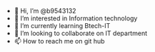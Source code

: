 - 👋 Hi, I’m @b9543132
- 👀 I’m interested in Information technology 
- 🌱 I’m currently learning Btech-IT 
- 💞️ I’m looking to collaborate on IT department 
- 📫 How to reach me on git hub

<!---
b9543132/b9543132 is a ✨ special ✨ repository because its `README.md` (this file) appears on your GitHub profile.
You can click the Preview link to take a look at your changes.
--->
